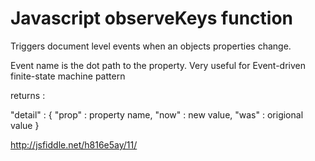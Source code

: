 Javascript observeKeys function
===========

Triggers document level events when an objects properties change.

Event name is the dot path to the property.
Very useful for Event-driven finite-state machine pattern

returns : 

"detail" : {
"prop" : property name,
"now" : new value,
"was" : origional value
}

http://jsfiddle.net/h816e5ay/11/
